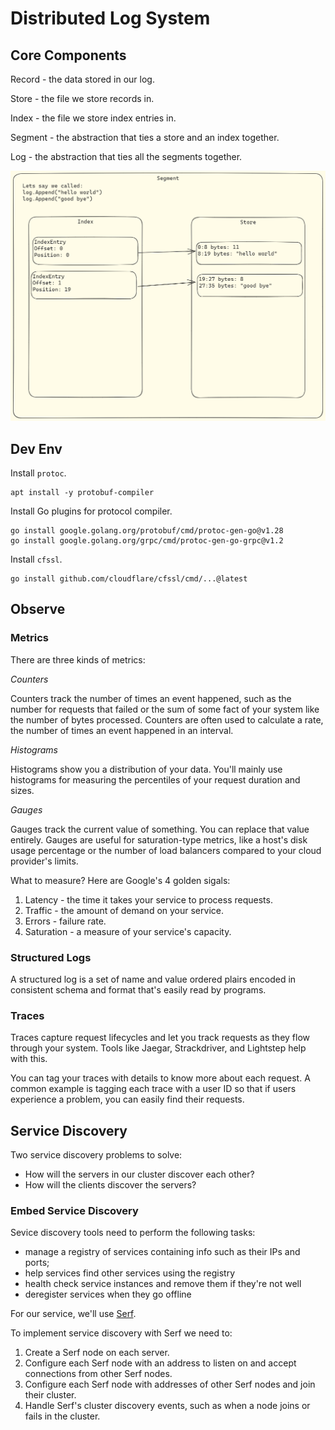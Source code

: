 # Distributed Log System

## Core Components

Record - the data stored in our log.

Store - the file we store records in.

Index - the file we store index entries in.

Segment - the abstraction that ties a store and an index together.

Log - the abstraction that ties all the segments together.


![Alt text](image.png)

## Dev Env

Install `protoc`.

```
apt install -y protobuf-compiler
```

Install Go plugins for protocol compiler.

```
go install google.golang.org/protobuf/cmd/protoc-gen-go@v1.28
go install google.golang.org/grpc/cmd/protoc-gen-go-grpc@v1.2
```

Install `cfssl`.

```
go install github.com/cloudflare/cfssl/cmd/...@latest
```

## Observe

### Metrics

There are three kinds of metrics:

*Counters*

Counters track the number of times an event happened, such as the number for requests that failed or 
the sum of some fact of your system like the number of bytes processed. Counters are often used to 
calculate a rate, the number of times an event happened in an interval.

*Histograms*

Histograms show you a distribution of your data. You'll mainly use histograms for measuring the percentiles of your request duration and sizes.

*Gauges*

Gauges track the current value of something. You can replace that value entirely. Gauges are useful for saturation-type metrics, like a host's disk usage percentage or the number of load balancers compared to your cloud provider's limits.


What to measure? Here are Google's 4 golden sigals:

1. Latency - the time it takes your service to process requests.
1. Traffic - the amount of demand on your service.
1. Errors - failure rate. 
1. Saturation - a measure of your service's capacity.


### Structured Logs

A structured log is a set of name and value ordered plairs encoded in consistent schema and format that's easily read by programs.

### Traces

Traces capture request lifecycles and let you track requests as they flow through your system. Tools like Jaegar, Strackdriver, and Lightstep help with this.

You can tag your traces with details to know more about each request. A common example is tagging each trace with a user ID so that if users experience a problem, you can easily find their requests.

## Service Discovery

Two service discovery problems to solve:

- How will the servers in our cluster discover each other?
- How will the clients discover the servers?

### Embed Service Discovery

Sevice discovery tools need to perform the following tasks:

- manage a registry of services containing info such as their IPs and ports;
- help services find other services using the registry
- health check service instances and remove them if they're not well
- deregister services when they go offline

For our service, we'll use [Serf](https://github.com/hashicorp/serf).

To implement service discovery with Serf we need to:

1. Create a Serf node on each server.
1. Configure each Serf node with an address to listen on and accept connections from other Serf nodes.
1. Configure each Serf node with addresses of other Serf nodes and join their cluster.
1. Handle Serf's cluster discovery events, such as when a node joins or fails in the cluster.
